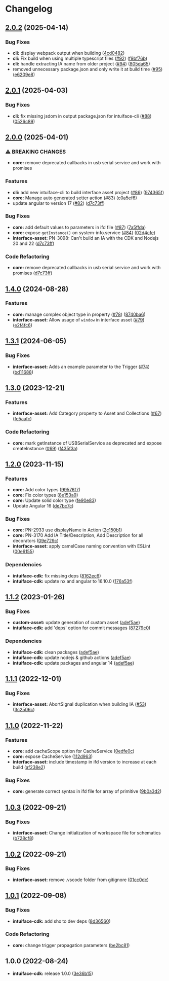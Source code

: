 # Changelog

## [2.0.2](https://github.com/intuiface/intuiface-cdk/compare/v2.0.1...v2.0.2) (2025-04-14)


### Bug Fixes

* **cli:** display webpack output when building ([4cd0482](https://github.com/intuiface/intuiface-cdk/commit/4cd0482689221ff4e6949ca958ff12edd89df189))
* **cli:** Fix build when using multiple typescript files ([#92](https://github.com/intuiface/intuiface-cdk/issues/92)) ([f9bf76b](https://github.com/intuiface/intuiface-cdk/commit/f9bf76b1496c4e58fdf8d1bc2288230f6c565366))
* **cli:** handle extracting IA name from older project ([#94](https://github.com/intuiface/intuiface-cdk/issues/94)) ([805da65](https://github.com/intuiface/intuiface-cdk/commit/805da655eb84ee690ff2a0c57f44389e7829680b))
* removed unnecessary package.json and only write it at build time ([#95](https://github.com/intuiface/intuiface-cdk/issues/95)) ([e6209e8](https://github.com/intuiface/intuiface-cdk/commit/e6209e85cf5fcf0174e7d608f37222a763095f4b))

## [2.0.1](https://github.com/intuiface/intuiface-cdk/compare/v2.0.0...v2.0.1) (2025-04-03)


### Bug Fixes

* **cli:** fix missing jsdom in output package.json for intuiface-cli ([#88](https://github.com/intuiface/intuiface-cdk/issues/88)) ([0526c89](https://github.com/intuiface/intuiface-cdk/commit/0526c8980306fad0f7242dc51aa0584bd2762d64))

## [2.0.0](https://github.com/intuiface/intuiface-cdk/compare/v1.4.0...v2.0.0) (2025-04-01)


### ⚠ BREAKING CHANGES

* **core:** remove deprecated callbacks in usb serial service and work with promises

### Features

* **cli:** add new intuiface-cli to build interface asset project ([#86](https://github.com/intuiface/intuiface-cdk/issues/86)) ([974365f](https://github.com/intuiface/intuiface-cdk/commit/974365fedb45d16906adb111786dd214b6ec1287))
* **core:** Manage auto generated setter action ([#83](https://github.com/intuiface/intuiface-cdk/issues/83)) ([c0a5ef6](https://github.com/intuiface/intuiface-cdk/commit/c0a5ef6597513e1cc9a151eb70b13b9464659e17))
* update angular to version 17 ([#82](https://github.com/intuiface/intuiface-cdk/issues/82)) ([d7c73ff](https://github.com/intuiface/intuiface-cdk/commit/d7c73ff933f11421a30e3ef2b4cd9927905e1994))


### Bug Fixes

* **core:** add default values to parameters in ifd file ([#87](https://github.com/intuiface/intuiface-cdk/issues/87)) ([7a5ffda](https://github.com/intuiface/intuiface-cdk/commit/7a5ffda4da2d5b0c4beb072f7ed97685dd858a8c))
* **core:** expose `getInstance()` on system-info.service ([#84](https://github.com/intuiface/intuiface-cdk/issues/84)) ([02d4cfe](https://github.com/intuiface/intuiface-cdk/commit/02d4cfeee6797e040b89170d9159acdeb56ae87f))
* **interface-asset:** PN-3098: Can't build an IA with the CDK and Nodejs 20 and 22 ([d7c73ff](https://github.com/intuiface/intuiface-cdk/commit/d7c73ff933f11421a30e3ef2b4cd9927905e1994))


### Code Refactoring

* **core:** remove deprecated callbacks in usb serial service and work with promises ([d7c73ff](https://github.com/intuiface/intuiface-cdk/commit/d7c73ff933f11421a30e3ef2b4cd9927905e1994))

## [1.4.0](https://github.com/intuiface/intuiface-cdk/compare/v1.3.1...v1.4.0) (2024-08-28)


### Features

* **core:** manage complex object type in property ([#78](https://github.com/intuiface/intuiface-cdk/issues/78)) ([8740ba6](https://github.com/intuiface/intuiface-cdk/commit/8740ba61070c88240ed2098dae111f8cf1655079))
* **interface-asset:** Allow usage of `window` in interface asset ([#79](https://github.com/intuiface/intuiface-cdk/issues/79)) ([e2f4fc6](https://github.com/intuiface/intuiface-cdk/commit/e2f4fc6a00b2ae46a8c18d082a334c1b3651b72a))

## [1.3.1](https://github.com/intuiface/intuiface-cdk/compare/v1.3.0...v1.3.1) (2024-06-05)


### Bug Fixes

* **interface-asset:** Adds an example parameter to the Trigger ([#74](https://github.com/intuiface/intuiface-cdk/issues/74)) ([bd11688](https://github.com/intuiface/intuiface-cdk/commit/bd11688b68e2f01f4a7a33bd17629d7f5cbf8b77))

## [1.3.0](https://github.com/intuiface/intuiface-cdk/compare/v1.2.0...v1.3.0) (2023-12-21)


### Features

* **interface-asset:** Add Category property to Asset and Collections ([#67](https://github.com/intuiface/intuiface-cdk/issues/67)) ([fe5aafc](https://github.com/intuiface/intuiface-cdk/commit/fe5aafc87ad3301ca4b4e456645e98e2b0395b8f))


### Code Refactoring

* **core:** mark getInstance of USBSerialService as deprecated and expose createInstance ([#69](https://github.com/intuiface/intuiface-cdk/issues/69)) ([f435f3a](https://github.com/intuiface/intuiface-cdk/commit/f435f3ad3fb0a30a824dfa23e6cf71eae1cac362))

## [1.2.0](https://github.com/intuiface/intuiface-cdk/compare/v1.1.2...v1.2.0) (2023-11-15)


### Features

* **core:** Add color types ([99576f7](https://github.com/intuiface/intuiface-cdk/commit/99576f781e45897bfa1ea2bb1c9e2a31e80140de))
* **core:** Fix color types ([8e153a9](https://github.com/intuiface/intuiface-cdk/commit/8e153a9ef0facc6bc928f53b092be732ceed8088))
* **core:** Update solid color type ([fe90e83](https://github.com/intuiface/intuiface-cdk/commit/fe90e83edea790d279a8807e15a1af6183c475d4))
* Update Angular 16 ([de7bc7c](https://github.com/intuiface/intuiface-cdk/commit/de7bc7c92dccf96b1dac013ce68a11b11f970ffb))


### Bug Fixes

* **core:** PN-2933 use displayName in Action ([2c150b1](https://github.com/intuiface/intuiface-cdk/commit/2c150b125919236eee3eab98253c88961fd6adca))
* **core:** PN-3170 Add IA Title/Description, Add Description for all decorators ([09e729c](https://github.com/intuiface/intuiface-cdk/commit/09e729ce65fcb202c89cc968ab09949ea8cf7427))
* **interface-asset:** apply camelCase naming convention with ESLint ([00e6155](https://github.com/intuiface/intuiface-cdk/commit/00e6155682b1ca31066a110c4919212b423dd890))


### Dependencies

* **intuiface-cdk:** fix missing deps ([8162ec6](https://github.com/intuiface/intuiface-cdk/commit/8162ec6d5983241af875cf799978793f1afc6f6b))
* **intuiface-cdk:** update nx and angular to 16.10.0 ([176a53f](https://github.com/intuiface/intuiface-cdk/commit/176a53fde11e95038af2b0dfb5ca042c5f760f18))

## [1.1.2](https://github.com/intuiface/intuiface-cdk/compare/v1.1.1...v1.1.2) (2023-01-26)


### Bug Fixes

* **custom-asset:** update generation of custom asset ([adef5ae](https://github.com/intuiface/intuiface-cdk/commit/adef5ae748f701f39bcf4bfb372274e6c54437e6))
* **intuiface-cdk:** add 'deps' option for commit messages ([87279c0](https://github.com/intuiface/intuiface-cdk/commit/87279c0b7efe5cf9032114ebb4bc9114033252c2))


### Dependencies

* **intuiface-cdk:** clean packages ([adef5ae](https://github.com/intuiface/intuiface-cdk/commit/adef5ae748f701f39bcf4bfb372274e6c54437e6))
* **intuiface-cdk:** update nodejs & github actions ([adef5ae](https://github.com/intuiface/intuiface-cdk/commit/adef5ae748f701f39bcf4bfb372274e6c54437e6))
* **intuiface-cdk:** update packages and angular 14 ([adef5ae](https://github.com/intuiface/intuiface-cdk/commit/adef5ae748f701f39bcf4bfb372274e6c54437e6))

## [1.1.1](https://github.com/intuiface/intuiface-cdk/compare/v1.1.0...v1.1.1) (2022-12-01)


### Bug Fixes

* **interface-asset:** AbortSignal duplication when building IA ([#53](https://github.com/intuiface/intuiface-cdk/issues/53)) ([3c2506c](https://github.com/intuiface/intuiface-cdk/commit/3c2506c97d927293f772c57150fb52e8d334297d))

## [1.1.0](https://github.com/intuiface/intuiface-cdk/compare/v1.0.3...v1.1.0) (2022-11-22)


### Features

* **core:** add cacheScope option for CacheService ([0edfe0c](https://github.com/intuiface/intuiface-cdk/commit/0edfe0c990bc2e5bfe7a10ad914a4fad5cc2a8aa))
* **core:** expose CacheService ([112d963](https://github.com/intuiface/intuiface-cdk/commit/112d963309cb2ea2e8bc3e510911a471c5615c87))
* **interface-asset:** include timestamp in ifd version to increase at each build ([af238e2](https://github.com/intuiface/intuiface-cdk/commit/af238e2c1e740e54dc979e80a669c6b7792578b9))


### Bug Fixes

* **core:** generate correct syntax in ifd file for array of primitive ([9b0a3d2](https://github.com/intuiface/intuiface-cdk/commit/9b0a3d2fadc1f80041779c6c20331651cb4b4353))

## [1.0.3](https://github.com/intuiface/intuiface-cdk/compare/v1.0.2...v1.0.3) (2022-09-21)


### Bug Fixes

* **interface-asset:** Change initialization of workspace file for schematics ([b728cf8](https://github.com/intuiface/intuiface-cdk/commit/b728cf8343de7ef5e5c8c193cb9b3ab69bfb9421))

## [1.0.2](https://github.com/intuiface/intuiface-cdk/compare/v1.0.1...v1.0.2) (2022-09-21)


### Bug Fixes

* **interface-asset:** remove .vscode folder from gitignore ([01cc0dc](https://github.com/intuiface/intuiface-cdk/commit/01cc0dcc33292d81ef1245473f1a87270b9aa3f8))

## [1.0.1](https://github.com/intuiface/intuiface-cdk/compare/v1.0.0...v1.0.1) (2022-09-08)


### Bug Fixes

* **intuiface-cdk:** add shx to dev deps ([8d36560](https://github.com/intuiface/intuiface-cdk/commit/8d3656049a6db825435f5fa162797055f735c625))


### Code Refactoring

* **core:** change trigger propagation parameters ([be2bc81](https://github.com/intuiface/intuiface-cdk/commit/be2bc81747bf5b0acb081e3bae85b161663231df))

## 1.0.0 (2022-08-24)

* **intuiface-cdk:** release 1.0.0 ([3e36b15](https://github.com/intuiface/intuiface-cdk/commit/3e36b15b1126bf3a83bccf476416ed5b3f84973c))
